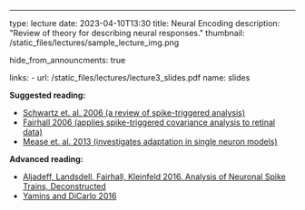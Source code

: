 ---
type: lecture
date: 2023-04-10T13:30
title: Neural Encoding
description: "Review of theory for describing neural responses."
thumbnail: /static_files/lectures/sample_lecture_img.png

hide_from_announcments: true

links: 
    - url: /static_files/lectures/lecture3_slides.pdf
      name: slides

**Suggested reading:**
- [Schwartz et. al. 2006 (a review of spike-triggered analysis)](http://jov.arvojournals.org/article.aspx?articleid=2192881)
- [Fairhall 2006 (applies spike-triggered covariance analysis to retinal data)](http://jn.physiology.org/content/96/5/2724.long)
- [Mease et. al. 2013 (investigates adaptation in single neuron models)](http://www.ncbi.nlm.nih.gov/pmc/articles/PMC3721832/)

**Advanced reading:**
- [Aljadeff, Landsdell, Fairhall, Kleinfeld 2016. Analysis of Neuronal Spike Trains, Deconstructed](https://www.ncbi.nlm.nih.gov/pubmed/27477016)
- [Yamins and DiCarlo 2016](https://www.nature.com/articles/nn.4244)

